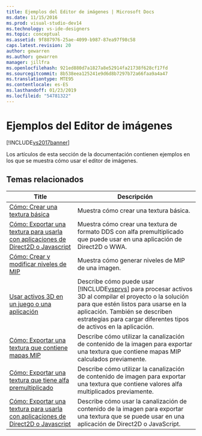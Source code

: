 ```yaml
---
title: Ejemplos del Editor de imágenes | Microsoft Docs
ms.date: 11/15/2016
ms.prod: visual-studio-dev14
ms.technology: vs-ide-designers
ms.topic: conceptual
ms.assetid: 9f887976-25ae-4099-b987-87ea97f98c58
caps.latest.revision: 20
author: gewarren
ms.author: gewarren
manager: jillfra
ms.openlocfilehash: 921ed880d7a1827a8e52914fa21738f628cf17fd
ms.sourcegitcommit: 8b538eea125241e9d6d8b7297b72a66faa9a4a47
ms.translationtype: MTE95
ms.contentlocale: es-ES
ms.lasthandoff: 01/23/2019
ms.locfileid: "54781322"
---
```

# <a name="image-editor-examples"></a>Ejemplos del Editor de imágenes
[!INCLUDE[vs2017banner](../includes/vs2017banner.md)]

Los artículos de esta sección de la documentación contienen ejemplos en los que se muestra cómo usar el editor de imágenes.  
  
## <a name="related-topics"></a>Temas relacionados  
  
|Title|Descripción|  
|-----------|-----------------|  
|[Cómo: Crear una textura básica](../designers/how-to-create-a-basic-texture.md)|Muestra cómo crear una textura básica.|  
|[Cómo: Exportar una textura para usarla con aplicaciones de Direct2D o Javascript](../designers/how-to-export-a-texture-for-use-with-direct2d-or-javascipt-apps.md)|Muestra cómo crear una textura de formato DDS con alfa premultiplicado que puede usar en una aplicación de Direct2D o WWA.|  
|[Cómo: Crear y modificar niveles de MIP](../designers/how-to-create-and-modify-mip-levels.md)|Muestra cómo generar niveles de MIP de una imagen.|  
|[Usar activos 3D en un juego o una aplicación](../designers/using-3-d-assets-in-your-game-or-app.md)|Describe cómo puede usar [!INCLUDE[vsprvs](../includes/vsprvs-md.md)] para procesar activos 3D al compilar el proyecto o la solución para que estén listos para usarse en la aplicación. También se describen estrategias para cargar diferentes tipos de activos en la aplicación.|  
|[Cómo: Exportar una textura que contiene mapas MIP](../designers/how-to-export-a-texture-that-contains-mipmaps.md)|Describe cómo utilizar la canalización de contenido de la imagen para exportar una textura que contiene mapas MIP calculados previamente.|  
|[Cómo: Exportar una textura que tiene alfa premultiplicado](../designers/how-to-export-a-texture-that-has-premultiplied-alpha.md)|Describe cómo utilizar la canalización de contenido de imagen para exportar una textura que contiene valores alfa multiplicados previamente.|  
|[Cómo: Exportar una textura para usarla con aplicaciones de Direct2D o Javascript](../designers/how-to-export-a-texture-for-use-with-direct2d-or-javascipt-apps.md)|Describe cómo usar la canalización de contenido de la imagen para exportar una textura que se puede usar en una aplicación de Direct2D o JavaScript.|
